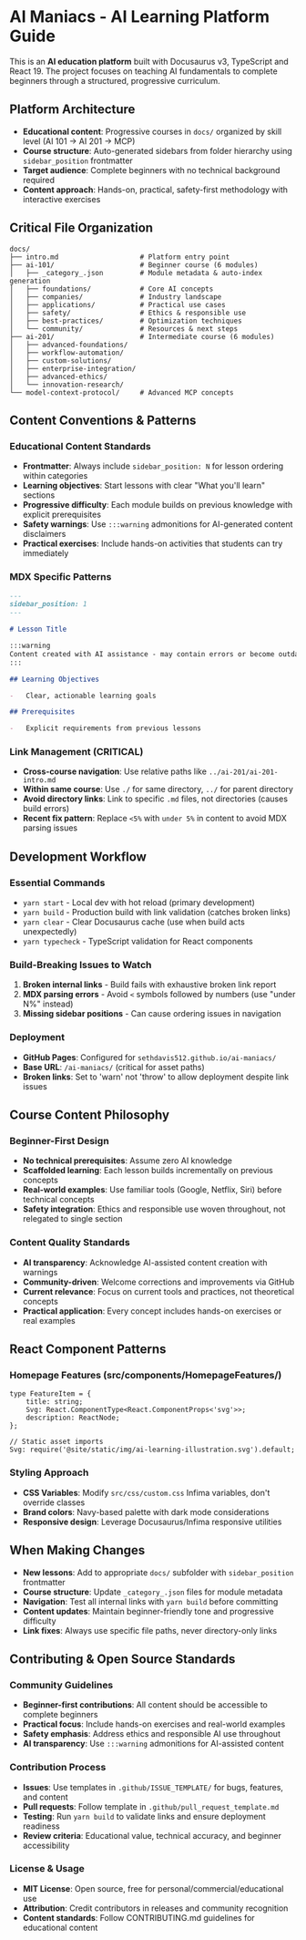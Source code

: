 # AI Maniacs - AI Learning Platform Guide

This is an **AI education platform** built with Docusaurus v3, TypeScript and React 19. The project focuses on teaching AI fundamentals to complete beginners through a structured, progressive curriculum.

## Platform Architecture

-   **Educational content**: Progressive courses in `docs/` organized by skill level (AI 101 → AI 201 → MCP)
-   **Course structure**: Auto-generated sidebars from folder hierarchy using `sidebar_position` frontmatter
-   **Target audience**: Complete beginners with no technical background required
-   **Content approach**: Hands-on, practical, safety-first methodology with interactive exercises

## Critical File Organization

```
docs/
├── intro.md                    # Platform entry point
├── ai-101/                     # Beginner course (6 modules)
│   ├── _category_.json         # Module metadata & auto-index generation
│   ├── foundations/            # Core AI concepts
│   ├── companies/              # Industry landscape
│   ├── applications/           # Practical use cases
│   ├── safety/                 # Ethics & responsible use
│   ├── best-practices/         # Optimization techniques
│   └── community/              # Resources & next steps
├── ai-201/                     # Intermediate course (6 modules)
│   ├── advanced-foundations/
│   ├── workflow-automation/
│   ├── custom-solutions/
│   ├── enterprise-integration/
│   ├── advanced-ethics/
│   └── innovation-research/
└── model-context-protocol/     # Advanced MCP concepts
```

## Content Conventions & Patterns

### Educational Content Standards

-   **Frontmatter**: Always include `sidebar_position: N` for lesson ordering within categories
-   **Learning objectives**: Start lessons with clear "What you'll learn" sections
-   **Progressive difficulty**: Each module builds on previous knowledge with explicit prerequisites
-   **Safety warnings**: Use `:::warning` admonitions for AI-generated content disclaimers
-   **Practical exercises**: Include hands-on activities that students can try immediately

### MDX Specific Patterns

```markdown
---
sidebar_position: 1
---

# Lesson Title

:::warning
Content created with AI assistance - may contain errors or become outdated.
:::

## Learning Objectives

-   Clear, actionable learning goals

## Prerequisites

-   Explicit requirements from previous lessons
```

### Link Management (CRITICAL)

-   **Cross-course navigation**: Use relative paths like `../ai-201/ai-201-intro.md`
-   **Within same course**: Use `./` for same directory, `../` for parent directory
-   **Avoid directory links**: Link to specific `.md` files, not directories (causes build errors)
-   **Recent fix pattern**: Replace `<5%` with `under 5%` in content to avoid MDX parsing issues

## Development Workflow

### Essential Commands

-   `yarn start` - Local dev with hot reload (primary development)
-   `yarn build` - Production build with link validation (catches broken links)
-   `yarn clear` - Clear Docusaurus cache (use when build acts unexpectedly)
-   `yarn typecheck` - TypeScript validation for React components

### Build-Breaking Issues to Watch

1. **Broken internal links** - Build fails with exhaustive broken link report
2. **MDX parsing errors** - Avoid `<` symbols followed by numbers (use "under N%" instead)
3. **Missing sidebar positions** - Can cause ordering issues in navigation

### Deployment

-   **GitHub Pages**: Configured for `sethdavis512.github.io/ai-maniacs/`
-   **Base URL**: `/ai-maniacs/` (critical for asset paths)
-   **Broken links**: Set to 'warn' not 'throw' to allow deployment despite link issues

## Course Content Philosophy

### Beginner-First Design

-   **No technical prerequisites**: Assume zero AI knowledge
-   **Scaffolded learning**: Each lesson builds incrementally on previous concepts
-   **Real-world examples**: Use familiar tools (Google, Netflix, Siri) before technical concepts
-   **Safety integration**: Ethics and responsible use woven throughout, not relegated to single section

### Content Quality Standards

-   **AI transparency**: Acknowledge AI-assisted content creation with warnings
-   **Community-driven**: Welcome corrections and improvements via GitHub
-   **Current relevance**: Focus on current tools and practices, not theoretical concepts
-   **Practical application**: Every concept includes hands-on exercises or real examples

## React Component Patterns

### Homepage Features (src/components/HomepageFeatures/)

```tsx
type FeatureItem = {
    title: string;
    Svg: React.ComponentType<React.ComponentProps<'svg'>>;
    description: ReactNode;
};

// Static asset imports
Svg: require('@site/static/img/ai-learning-illustration.svg').default;
```

### Styling Approach

-   **CSS Variables**: Modify `src/css/custom.css` Infima variables, don't override classes
-   **Brand colors**: Navy-based palette with dark mode considerations
-   **Responsive design**: Leverage Docusaurus/Infima responsive utilities

## When Making Changes

-   **New lessons**: Add to appropriate `docs/` subfolder with `sidebar_position` frontmatter
-   **Course structure**: Update `_category_.json` files for module metadata
-   **Navigation**: Test all internal links with `yarn build` before committing
-   **Content updates**: Maintain beginner-friendly tone and progressive difficulty
-   **Link fixes**: Always use specific file paths, never directory-only links

## Contributing & Open Source Standards

### Community Guidelines

-   **Beginner-first contributions**: All content should be accessible to complete beginners
-   **Practical focus**: Include hands-on exercises and real-world examples
-   **Safety emphasis**: Address ethics and responsible AI use throughout
-   **AI transparency**: Use `:::warning` admonitions for AI-assisted content

### Contribution Process

-   **Issues**: Use templates in `.github/ISSUE_TEMPLATE/` for bugs, features, and content
-   **Pull requests**: Follow template in `.github/pull_request_template.md`
-   **Testing**: Run `yarn build` to validate links and ensure deployment readiness
-   **Review criteria**: Educational value, technical accuracy, and beginner accessibility

### License & Usage

-   **MIT License**: Open source, free for personal/commercial/educational use
-   **Attribution**: Credit contributors in releases and community recognition
-   **Content standards**: Follow CONTRIBUTING.md guidelines for educational content

